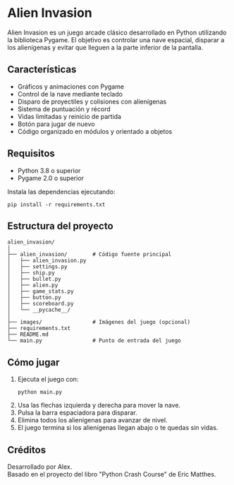 # Alien Invasion

Alien Invasion es un juego arcade clásico desarrollado en Python utilizando la biblioteca Pygame. El objetivo es controlar una nave espacial, disparar a los alienígenas y evitar que lleguen a la parte inferior de la pantalla.

## Características

- Gráficos y animaciones con Pygame
- Control de la nave mediante teclado
- Disparo de proyectiles y colisiones con alienígenas
- Sistema de puntuación y récord
- Vidas limitadas y reinicio de partida
- Botón para jugar de nuevo
- Código organizado en módulos y orientado a objetos

## Requisitos

- Python 3.8 o superior
- Pygame 2.0 o superior

Instala las dependencias ejecutando:

```
pip install -r requirements.txt
```

## Estructura del proyecto

```
alien_invasion/
│
├── alien_invasion/        # Código fuente principal
│   ├── alien_invasion.py
│   ├── settings.py
│   ├── ship.py
│   ├── bullet.py
│   ├── alien.py
│   ├── game_stats.py
│   ├── button.py
│   ├── scoreboard.py
│   └── __pycache__/
│
├── images/                # Imágenes del juego (opcional)
├── requirements.txt
├── README.md
└── main.py                # Punto de entrada del juego
```

## Cómo jugar

1. Ejecuta el juego con:
   ```
   python main.py
   ```
2. Usa las flechas izquierda y derecha para mover la nave.
3. Pulsa la barra espaciadora para disparar.
4. Elimina todos los alienígenas para avanzar de nivel.
5. El juego termina si los alienígenas llegan abajo o te quedas sin vidas.

## Créditos

Desarrollado por Alex.  
Basado en el proyecto del libro "Python Crash Course" de Eric Matthes.

